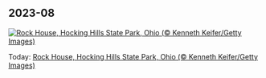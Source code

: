 ## 2023-08
[![Rock House, Hocking Hills State Park, Ohio (© Kenneth Keifer/Getty Images)](https://cn.bing.com/th?id=OHR.RockHouse_EN-US1852534234_UHD.jpg&w=1000)](https://cn.bing.com/th?id=OHR.RockHouse_EN-US1852534234_UHD.jpg&pid=hp&w=3840&h=2160&rs=1&c=4)

Today: [Rock House, Hocking Hills State Park, Ohio (© Kenneth Keifer/Getty Images)](https://cn.bing.com/th?id=OHR.RockHouse_EN-US1852534234_UHD.jpg&pid=hp&w=3840&h=2160&rs=1&c=4)
  
